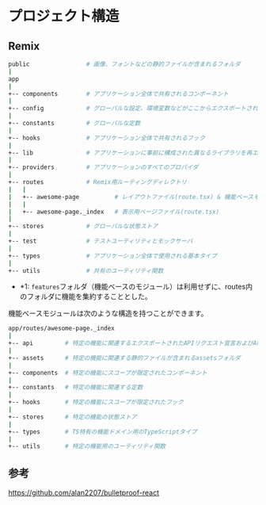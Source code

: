 # プロジェクト構造

## Remix

```sh
public                # 画像、フォントなどの静的ファイルが含まれるフォルダ
|
app
|
+-- components        # アプリケーション全体で共有されるコンポーネント
|
+-- config            # グローバルな設定、環境変数などがここからエクスポートされ、アプリで使用されます
|
+-- constants         # グローバルな定数
|
+-- hooks             # アプリケーション全体で共有されるフック
|
+-- lib               # アプリケーションに事前に構成された異なるライブラリを再エクスポートします
|
+-- providers         # アプリケーションのすべてのプロバイダ
|
+-- routes            # Remix用ルーティングディレクトリ
|   |
|   +-- awesome-page          # レイアウトファイル(route.tsx) & 機能ベースモジュール(*1)
|   |
|   +-- awesome-page._index   # 表示用ページファイル(route.tsx)
|
+-- stores            # グローバルな状態ストア
|
+-- test              # テストユーティリティとモックサーバ
|
+-- types             # アプリケーション全体で使用される基本タイプ
|
+-- utils             # 共有のユーティリティ関数
```

- *1: `features`フォルダ（機能ベースのモジュール）は利用せずに、routes内のフォルダに機能を集約することとした。

機能ベースモジュールは次のような構造を持つことができます。

```sh
app/routes/awesome-page._index
|
+-- api         # 特定の機能に関連するエクスポートされたAPIリクエスト宣言およびAPIフック
|
+-- assets      # 特定の機能に関連する静的ファイルが含まれるassetsフォルダ
|
+-- components  # 特定の機能にスコープが限定されたコンポーネント
|
+-- constants   # 特定の機能に関連する定数
|
+-- hooks       # 特定の機能にスコープが限定されたフック
|
+-- stores      # 特定の機能の状態ストア
|
+-- types       # TS特有の機能ドメイン用のTypeScriptタイプ
|
+-- utils       # 特定の機能用のユーティリティ関数
```

## 参考

<https://github.com/alan2207/bulletproof-react>
